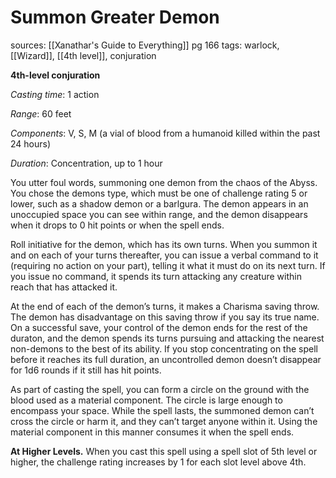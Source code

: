 # Summon Greater Demon
sources: [[Xanathar's Guide to Everything]] pg 166
tags: warlock, [[Wizard]], [[4th level]], conjuration

**4th-level conjuration**

*Casting time*: 1 action

*Range*: 60 feet

*Components*: V, S, M (a vial of blood from a humanoid killed within the past 24 hours)

*Duration*: Concentration, up to 1 hour

You utter foul words, summoning one demon from the chaos of the Abyss. You chose the demons type, which must be one of challenge rating 5 or lower, such as a shadow demon or a barlgura. The demon appears in an unoccupied space you can see within range, and the demon disappears when it drops to 0 hit points or when the spell ends.

Roll initiative for the demon, which has its own turns. When you summon it and on each of your turns thereafter, you can issue a verbal command to it (requiring no action on your part), telling it what it must do on its next turn. If you issue no command, it spends its turn attacking any creature within reach that has attacked it.

At the end of each of the demon’s turns, it makes a Charisma saving throw. The demon has disadvantage on this saving throw if you say its true name. On a successful save, your control of the demon ends for the rest of the duraton, and the demon spends its turns pursuing and attacking the nearest non-demons to the best of its ability. If you stop concentrating on the spell before it reaches its full duration, an uncontrolled demon doesn’t disappear for 1d6 rounds if it still has hit points.

As part of casting the spell, you can form a circle on the ground with the blood used as a material component. The circle is large enough to encompass your space. While the spell lasts, the summoned demon can’t cross the circle or harm it, and they can’t target anyone within it. Using the material component in this manner consumes it when the spell ends. 

**At Higher Levels.** When you cast this spell using a spell slot of 5th level or higher, the challenge rating increases by 1 for each slot level above 4th. 
